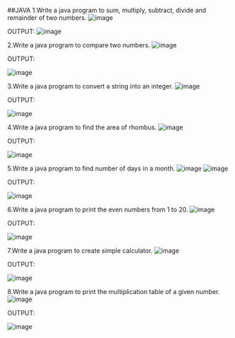 ##JAVA
1.Write a java program to sum, multiply, subtract, divide and remainder of two numbers.
 ![image](https://user-images.githubusercontent.com/94219798/224467425-c8dffdc5-8ab7-4c03-9153-e6d5a8e4e5a4.png)

OUTPUT:
 ![image](https://user-images.githubusercontent.com/94219798/224467439-a7a7b8a8-e81c-4e42-b5cd-059f1b780c70.png)


2.Write a java program to compare two numbers.
 ![image](https://user-images.githubusercontent.com/94219798/224467442-e4fd6c3e-96cc-4409-94f0-8a484dae3800.png)

OUTPUT:

 ![image](https://user-images.githubusercontent.com/94219798/224467446-5bcbc86d-c0fd-4bdf-8b23-8aafe691c46c.png)


3.Write a java program to convert a string into an integer.
 ![image](https://user-images.githubusercontent.com/94219798/224467454-ae5e62f9-b1f8-47f9-99b2-a9ab3d29d940.png)

OUTPUT:

![image](https://user-images.githubusercontent.com/94219798/224467458-d92128ae-79b2-48c0-b9d7-10a07596ca83.png)
 
4.Write a java program to find the area of rhombus.
 ![image](https://user-images.githubusercontent.com/94219798/224467461-bae15e5c-79ff-41fd-9b55-81b5682285cf.png)

OUTPUT:

![image](https://user-images.githubusercontent.com/94219798/224467464-138e054b-1a0d-4140-98d7-2251ee0f3658.png)
 

5.Write a java program to find number of days in  a month.
 ![image](https://user-images.githubusercontent.com/94219798/224467473-44f1c884-ab9d-467a-9d09-15fee6790b75.png)
![image](https://user-images.githubusercontent.com/94219798/224467483-e36b01c1-43bb-480f-a61c-d5044173fd93.png)

 
OUTPUT:

![image](https://user-images.githubusercontent.com/94219798/224467493-3ea08cc3-936c-4dfc-bf61-c2c3fd2aa595.png)
 
6.Write a java program to print the even numbers from 1 to 20.
 ![image](https://user-images.githubusercontent.com/94219798/224467512-b9515b30-13a7-4ba5-8927-8051e5b856a3.png)

OUTPUT:
 
![image](https://user-images.githubusercontent.com/94219798/224467520-87187d10-1aae-474b-8a57-74ad80ff9928.png)



7.Write a java program to create simple calculator.
 ![image](https://user-images.githubusercontent.com/94219798/224467525-2d41e3d5-8e73-4058-9d36-6f4ebce1d2d7.png)

OUTPUT:

![image](https://user-images.githubusercontent.com/94219798/224467554-6efbcdee-b3a1-44fc-bcb2-042ae05cfdb9.png)
 


8.Write a java program to print the multiplication table of a given number.
 ![image](https://user-images.githubusercontent.com/94219798/224467567-3b50c262-f1ae-4b14-8417-e84a1c1cf49e.png)

OUTPUT:

 ![image](https://user-images.githubusercontent.com/94219798/224467575-414521aa-a880-4152-bc53-671458d06d2d.png)



